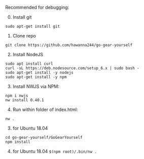 Recommended for debugging:

0. Install git

`sudo apt-get install git`

1. Clone repo

`git clone https://github.com/hawanna244/go-gear-yourself`

2. Install NodeJS
```
sudo apt install curl
curl -sL https://deb.nodesource.com/setup_6.x | sudo bash -
sudo apt-get install -y nodejs
sudo apt-get install -y npm
```
3. Install NWJS via NPM: 
```
npm i nwjs 
nw install 0.40.1
```
4. Run within folder of index.html: 

`nw . `

3. for Ubuntu 18.04
```
cd go-gear-yourself/GoGearYourself
npm install
```
4. for Ubuntu 18.04
`$(npm root)/.bin/nw .`